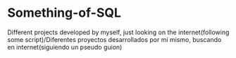 # Something-of-SQL
Different projects developed by myself, just looking on the internet(following some script)/Diferentes proyectos desarrollados por mi mismo, buscando en internet(siguiendo un pseudo guion)
